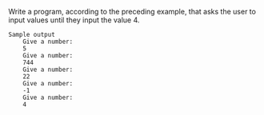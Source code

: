 Write a program, according to the preceding example, that asks the user to input values until they input the value 4.

    Sample output
        Give a number:
        5
        Give a number:
        744
        Give a number:
        22
        Give a number:
        -1
        Give a number:
        4